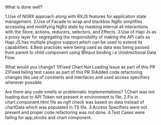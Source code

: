 What is done well?

1.Use of NGRX approach along with RXJS features for application state management.
2.Use of Facade to wrap and blackbox NgRx simplifies accessing and modifying NgRx state by masking internal all interactions with the Store, actions, reducers, selectors, and Effects.
3.Use of Hapi Js as a proxy layer for segregating the responsibility of making the API calls as Hapi JS has multiple plugins support which can be used to extend its capabilities. 
4.Best practises were being used as data was being passed from parent to child component using @Input binding i.e Unidirectional Data Flow.

What would you change?
1)Fixed Chart Not Loading Issue as part of this PR
2)Fixed failing test cases as part of this PR
3)Added code refactoring changes like use of constants and interfaces and used access specifiers wherever possible.

Are there any code smells or problematic implementations?
1.Chart was not loading due to API Token not present in environment.ts file.
2.Fix in chart.component.html file as ngIf check was based on data instead of chartData which was populated in TS file.
3.Access Specifiers were not present and proper code refactoring was not done.
4.Test Cases were failing for app,stocks and chart component.